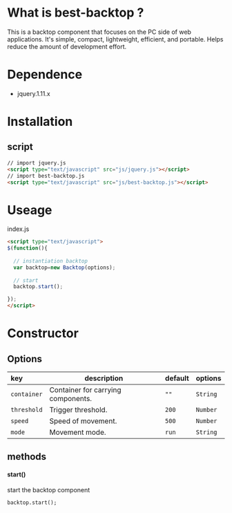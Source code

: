 # What is best-backtop ?
This is a backtop component that focuses on the PC side of web applications. It's simple, compact, lightweight, efficient, and portable. Helps reduce the amount of development effort.
# Dependence 
- jquery.1.11.x
# Installation

## script
```html
// import jquery.js
<script type="text/javascript" src="js/jquery.js"></script>
// import best-backtop.js
<script type="text/javascript" src="js/best-backtop.js"></script>
```
# Useage
index.js
```html
<script type="text/javascript">
$(function(){
  
  // instantiation backtop
  var backtop=new Backtop(options);
  
  // start
  backtop.start();

});
</script>
```
# Constructor
## Options
|key|description|default|options|
|:---|---|---|---|
| `container`|Container for carrying components.|`""`|`String`|
| `threshold`|Trigger threshold.|`200`|`Number`|
| `speed`|Speed of movement.|`500`|`Number`|
| `mode`|Movement mode.|`run`|`String`|

## methods
#### start()
start the backtop component
```html
backtop.start();
```


